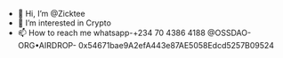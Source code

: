 - 👋 Hi, I’m @Zicktee
- 👀 I’m interested in Crypto 
- 📫 How to reach me whatsapp-+234 70 4386 4188
@OSSDAO-ORG•AIRDROP- 0x54671bae9A2efA443e87AE5058Edcd5257B09524 

<!---
Zicktee/Zicktee is a ✨ special ✨ repository because its `README.md` (this file) appears on your GitHub profile.
You can click the Preview link to take a look at your changes.
--->
